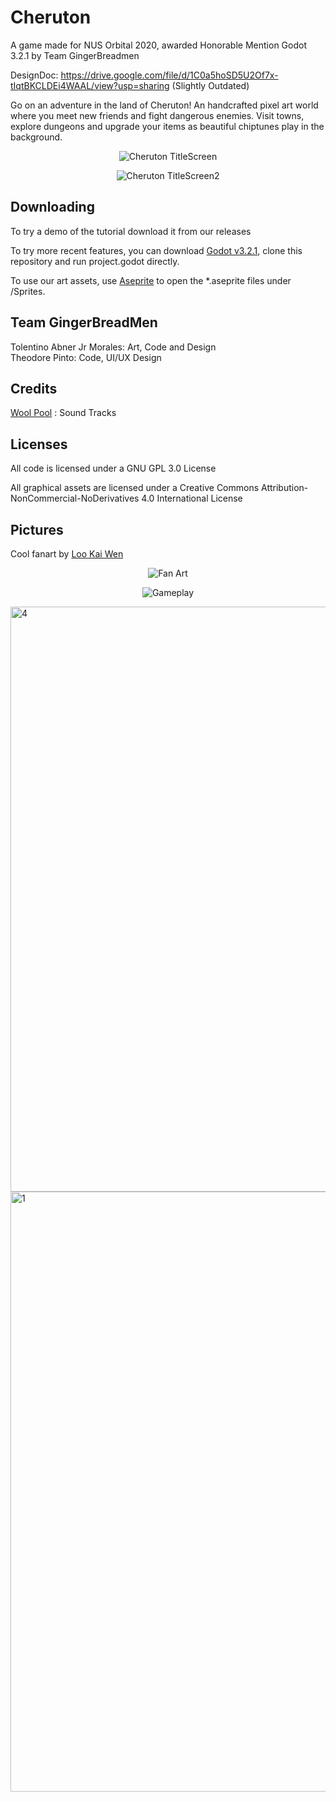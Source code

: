 # Cheruton
A game made for NUS Orbital 2020, awarded Honorable Mention 
Godot 3.2.1 by Team GingerBreadmen

DesignDoc: https://drive.google.com/file/d/1C0a5hoSD5U2Of7x-tIqtBKCLDEi4WAAL/view?usp=sharing (Slightly Outdated)

Go on an adventure in the land of Cheruton! An handcrafted pixel art world where you meet new friends and fight dangerous enemies. Visit towns, explore dungeons and upgrade your items as beautiful chiptunes play in the background.  

<p align = "center">
    <img src="https://i.ibb.co/WWmX4VQ/UI-Main-Menu.gif" alt="Cheruton TitleScreen">
</p>
<p align = "center">
    <img src="https://i.ibb.co/LNd9v20/mainmenu1080below.gif" alt="Cheruton TitleScreen2">
</p>


## Downloading
To try a demo of the tutorial download it from our releases

To try more recent features, you can download [Godot v3.2.1](https://downloads.tuxfamily.org/godotengine/3.2.1/), clone this repository and run project.godot directly.  

To use our art assets, use  [Aseprite](https://store.steampowered.com/app/431730/Aseprite/) to open the *.aseprite files under /Sprites.  

## Team GingerBreadMen
Tolentino Abner Jr Morales: Art, Code and Design   
Theodore Pinto: Code, UI/UX Design   

## Credits
[Wool Pool](https://soundcloud.com/gubera) : Sound Tracks  

## Licenses
All code is licensed under a GNU GPL 3.0 License   

All graphical assets are licensed under a Creative Commons Attribution-NonCommercial-NoDerivatives 4.0 International License 

## Pictures
Cool fanart by [Loo Kai Wen](https://www.instagram.com/okai_iwen/)
<p align = "center">
    <img src="https://i.ibb.co/FwTstCv/Whats-App-Image-2020-08-23-at-1-29-59-AM.jpg" alt="Fan Art">
</p>

<p align = "center">
    <img src="https://i.ibb.co/FzvMPX3/Gameplay.png" alt="Gameplay">
</p>

<img width="936" alt="4" src="https://user-images.githubusercontent.com/55742254/110230844-bec9b980-7f4e-11eb-996b-118241affe02.png">
<img width="960" alt="1" src="https://user-images.githubusercontent.com/55742254/110230851-d012c600-7f4e-11eb-9359-c953d13eb914.png">

